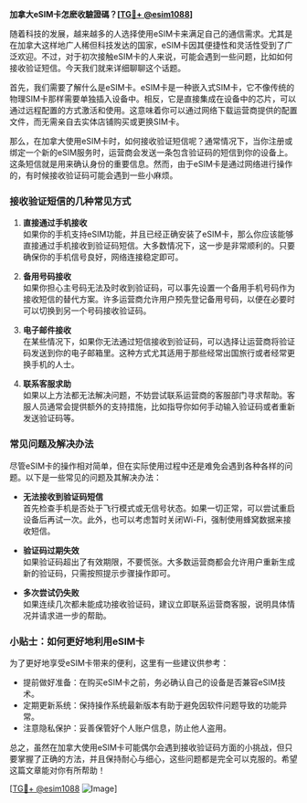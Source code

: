 **加拿大eSIM卡怎麽收驗證碼？[[TG💪+ @esim1088](https://t.me/s/esim1088)]**

随着科技的发展，越来越多的人选择使用eSIM卡来满足自己的通信需求。尤其是在加拿大这样地广人稀但科技发达的国家，eSIM卡因其便捷性和灵活性受到了广泛欢迎。不过，对于初次接触eSIM卡的人来说，可能会遇到一些问题，比如如何接收验证短信。今天我们就来详细聊聊这个话题。

首先，我们需要了解什么是eSIM卡。eSIM卡是一种嵌入式SIM卡，它不像传统的物理SIM卡那样需要单独插入设备中。相反，它是直接集成在设备中的芯片，可以通过远程配置的方式激活和使用。这意味着你可以通过网络下载运营商提供的配置文件，而无需亲自去实体店铺购买或更换SIM卡。

那么，在加拿大使用eSIM卡时，如何接收验证短信呢？通常情况下，当你注册或绑定一个新的eSIM服务时，运营商会发送一条包含验证码的短信到你的设备上。这条短信就是用来确认身份的重要信息。然而，由于eSIM卡是通过网络进行操作的，有时候接收验证码可能会遇到一些小麻烦。

### 接收验证短信的几种常见方式

1. **直接通过手机接收**  
   如果你的手机支持eSIM功能，并且已经正确安装了eSIM卡，那么你应该能够直接通过手机接收到验证码短信。大多数情况下，这一步是非常顺利的。只要确保你的手机信号良好，网络连接稳定即可。

2. **备用号码接收**  
   如果你担心主号码无法及时收到验证码，可以事先设置一个备用手机号码作为接收短信的替代方案。许多运营商允许用户预先登记备用号码，以便在必要时可以切换到另一个号码接收验证码。

3. **电子邮件接收**  
   在某些情况下，如果你无法通过短信接收到验证码，可以选择让运营商将验证码发送到你的电子邮箱里。这种方式尤其适用于那些经常出国旅行或者经常更换手机的人士。

4. **联系客服求助**  
   如果以上方法都无法解决问题，不妨尝试联系运营商的客服部门寻求帮助。客服人员通常会提供额外的支持措施，比如指导你如何手动输入验证码或者重新发送验证码等。

### 常见问题及解决办法

尽管eSIM卡的操作相对简单，但在实际使用过程中还是难免会遇到各种各样的问题。以下是一些常见的问题及其解决办法：

- **无法接收到验证码短信**  
  首先检查手机是否处于飞行模式或无信号状态。如果一切正常，可以尝试重启设备后再试一次。此外，也可以考虑暂时关闭Wi-Fi，强制使用蜂窝数据来接收短信。

- **验证码过期失效**  
  如果验证码超出了有效期限，不要慌张。大多数运营商都会允许用户重新生成新的验证码，只需按照提示步骤操作即可。

- **多次尝试仍失败**  
  如果连续几次都未能成功接收验证码，建议立即联系运营商客服，说明具体情况并请求进一步的帮助。

### 小贴士：如何更好地利用eSIM卡

为了更好地享受eSIM卡带来的便利，这里有一些建议供参考：

- 提前做好准备：在购买eSIM卡之前，务必确认自己的设备是否兼容eSIM技术。
- 定期更新系统：保持操作系统最新版本有助于避免因软件问题导致的功能异常。
- 注意隐私保护：妥善保管好个人账户信息，防止他人盗用。

总之，虽然在加拿大使用eSIM卡可能偶尔会遇到接收验证码方面的小挑战，但只要掌握了正确的方法，并且保持耐心与细心，这些问题都是完全可以克服的。希望这篇文章能对你有所帮助！

[[TG💪+ @esim1088](https://t.me/s/esim1088) ![Image](https://i.postimg.cc/4NQfJmqS/Snipaste-2025-05-13-00-14-12.png)]